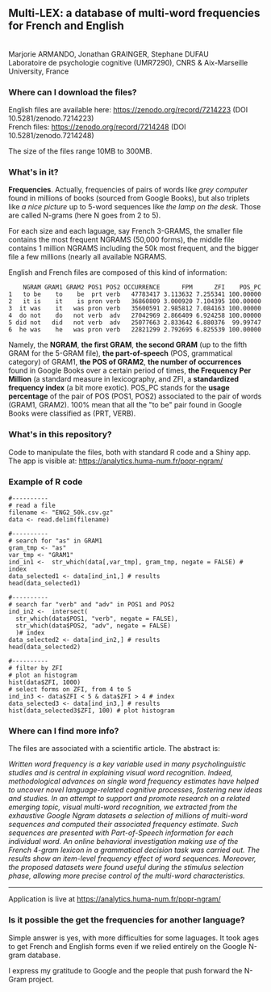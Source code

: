 ## **Multi-LEX**: a database of multi-word frequencies for French and English<br>
<br>
Marjorie ARMANDO, Jonathan GRAINGER, Stephane DUFAU<br>
Laboratoire de psychologie cognitive (UMR7290), CNRS & Aix-Marseille University, France<br>


### Where can I download the files?
English files are available here: https://zenodo.org/record/7214223 (DOI 10.5281/zenodo.7214223)<br>
French files: https://zenodo.org/record/7214248 (DOI 10.5281/zenodo.7214248)

The size of the files range 10MB to 300MB. 


### What's in it?
**Frequencies**. Actually, frequencies of pairs of words like *grey computer* found in millions of books (sourced from Google Books), but also triplets like *a nice picture* up to 5-word sequences like *the lamp on the desk*. Those are called N-grams (here N goes from 2 to 5).

For each size and each laguage, say French 3-GRAMS, the smaller file contains the most frequent NGRAMS (50,000 forms), the middle file contains 1 million NGRAMS including the 50k most frequent, and the bigger file a few millions (nearly all available NGRAMS.

English and French files are composed of this kind of information:

```
    NGRAM GRAM1 GRAM2 POS1 POS2 OCCURRENCE      FPM      ZFI    POS_PC
1   to be    to    be  prt verb   47783417 3.113632 7.255341 100.00000
2   it is    it    is pron verb   36860809 3.000920 7.104395 100.00000
3  it was    it   was pron verb   35600591 2.985812 7.084163 100.00000
4  do not    do   not verb  adv   27042969 2.866409 6.924258 100.00000
5 did not   did   not verb  adv   25077663 2.833642 6.880376  99.99747
6  he was    he   was pron verb   22821299 2.792695 6.825539 100.00000
```

Namely, the **NGRAM**, **the first GRAM**, **the second GRAM** (up to the fifth GRAM for the 5-GRAM file), **the part-of-speech** (POS, grammatical category) of GRAM1, **the POS of GRAM2**, **the number of occurrences** found in Google Books over a certain period of times, **the Frequency Per Million** (a standard measure in lexicography, and ZFI, a **standardized frequency index** (a bit more exotic). POS_PC stands for the **usage percentage** of the pair of POS (POS1, POS2) associated to the pair of words (GRAM1, GRAM2). 100% mean that all the "to be" pair found in Google Books were classified as (PRT, VERB).

### What's in this repository?
Code to manipulate the files, both with standard R code and a Shiny app.
The app is visible at:
https://analytics.huma-num.fr/popr-ngram/

### Example of R code
```
#----------
# read a file
filename <- "ENG2_50k.csv.gz"
data <- read.delim(filename)

#----------
# search for "as" in GRAM1
gram_tmp <- "as"
var_tmp <- "GRAM1"
ind_in1 <-  str_which(data[,var_tmp], gram_tmp, negate = FALSE) # index
data_selected1 <- data[ind_in1,] # results
head(data_selected1)

#----------
# search far "verb" and "adv" in POS1 and POS2
ind_in2 <-  intersect(
  str_which(data$POS1, "verb", negate = FALSE),
  str_which(data$POS2, "adv", negate = FALSE)
  )# index
data_selected2 <- data[ind_in2,] # results
head(data_selected2)

#----------
# filter by ZFI
# plot an histogram
hist(data$ZFI, 1000)
# select forms on ZFI, from 4 to 5
ind_in3 <- data$ZFI < 5 & data$ZFI > 4 # index
data_selected3 <- data[ind_in3,] # results
hist(data_selected3$ZFI, 100) # plot histogram
```

### Where  can I find more info?

The files are associated with a scientific article. 
The abstract is:

*Written word frequency is a key variable used in many psycholinguistic studies and is central in explaining visual word recognition. Indeed, methodological advances on single word frequency estimates have helped to uncover novel language-related cognitive processes, fostering new ideas and studies. In an attempt to support and promote research on a related emerging topic, visual multi-word recognition, we extracted from the exhaustive Google Ngram datasets a selection of millions of multi-word sequences and computed their associated frequency estimate. Such sequences are presented with Part-of-Speech information for each individual word. An online behavioral investigation making use of the French 4-gram lexicon in a grammatical decision task was carried out. The results show an item-level frequency effect of word sequences. Moreover, the proposed datasets were found useful during the stimulus selection phase, allowing more precise control of the multi-word characteristics.*

---

Application is live at https://analytics.huma-num.fr/popr-ngram/

### Is it possible the get the frequencies for another language?

Simple answer is yes, with more difficulties for some laguages. It took ages to get French and English forms even if we relied entirely on the Google N-gram database.

I express my gratitude to Google and the people that push forward the N-Gram project.

